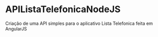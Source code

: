 # APIListaTelefonicaNodeJS
Criação de uma API simples para o aplicativo Lista Telefonica feita em AngularJS 
